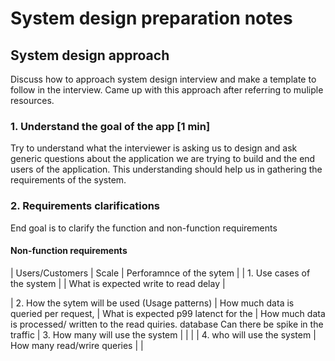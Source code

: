 # System design preparation notes

## System design approach

Discuss how to approach system design interview and make a template to follow in the interview. Came up with this approach after referring to muliple resources.

### 1. Understand the goal of the app [1 min]
 Try to understand what the interviewer is asking us to design and ask generic questions about the application we are trying to build and the end users of the application. This understanding should help us in gathering the requirements of the system. 
 
 ### 2. Requirements clarifications
 End goal is to clarify the function and non-function requirements
 #### Non-function requirements
  |  Users/Customers                                | Scale                                       | Perforamnce of the sytem |
  | 1. Use cases of the system                      |                                             | What is expected write to read delay |         
  
  | 2. How the sytem will be used (Usage patterns)  | How much data is queried per request,       | What is expected p99 latenct for the |
                                                      How much data is processed/ written to the    read quiries.
                                                      database
                                                      Can there be spike in the traffic
  | 3. How many will use the system                 |                                             | |
  | 4. who will use the system                      | How many read/wrire queries                 | |     


